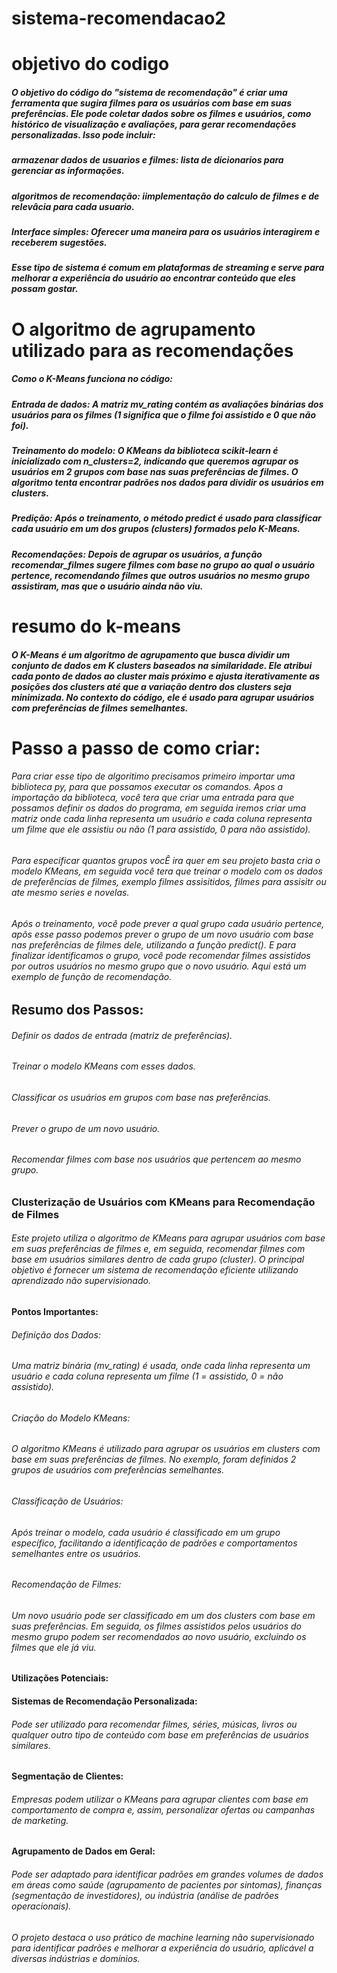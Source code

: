 # sistema-recomendacao2
# objetivo do codigo
#####  O objetivo do código do "sistema de recomendação" é criar uma ferramenta que sugira filmes para os usuários com base em suas preferências. Ele pode coletar dados sobre os filmes e usuários, como histórico de visualização e avaliações, para gerar recomendações personalizadas. Isso pode incluir:
##### armazenar dados de usuarios e filmes: lista de dicionarios para gerenciar as informações.
##### algoritmos de recomendação: iimplementação do calculo de filmes e de relevâcia para  cada usuario.
##### Interface simples: Oferecer uma maneira para os usuários interagirem e receberem sugestões.
##### Esse tipo de sistema é comum em plataformas de streaming e serve para melhorar a experiência do usuário ao encontrar conteúdo que eles possam gostar.
# O algoritmo de agrupamento utilizado para as recomendações
##### Como o K-Means funciona no código:
##### Entrada de dados: A matriz mv_rating contém as avaliações binárias dos usuários para os filmes (1 significa que o filme foi assistido e 0 que não foi).
##### Treinamento do modelo: O KMeans da biblioteca scikit-learn é inicializado com n_clusters=2, indicando que queremos agrupar os usuários em 2 grupos com base nas suas preferências de filmes. O algoritmo tenta encontrar padrões nos dados para dividir os usuários em clusters.
##### Predição: Após o treinamento, o método predict é usado para classificar cada usuário em um dos grupos (clusters) formados pelo K-Means.
##### Recomendações: Depois de agrupar os usuários, a função recomendar_filmes sugere filmes com base no grupo ao qual o usuário pertence, recomendando filmes que outros usuários no mesmo grupo assistiram, mas que o usuário ainda não viu.
# resumo do k-means
##### O K-Means é um algoritmo de agrupamento que busca dividir um conjunto de dados em K clusters baseados na similaridade. Ele atribui cada ponto de dados ao cluster mais próximo e ajusta iterativamente as posições dos clusters até que a variação dentro dos clusters seja minimizada. No contexto do código, ele é usado para agrupar usuários com preferências de filmes semelhantes.
# Passo a passo de como criar:
###### Para criar esse tipo de algoritimo precisamos primeiro importar uma biblioteca py, para que possamos executar os comandos. Apos a importação da biblioteca, você tera que criar uma entrada para que possamos definir os dados do programa, em seguida iremos criar uma matriz onde cada linha representa um usuário e cada coluna representa um filme que ele assistiu ou não (1 para assistido, 0 para não assistido). 
###### Para especificar quantos grupos vocÊ ira quer em seu projeto basta  cria o modelo KMeans, em seguida você tera que treinar o modelo com os dados de preferências de filmes, exemplo filmes assisitidos, filmes para assisitr ou ate mesmo series e novelas. 
###### Após o treinamento, você pode prever a qual grupo cada usuário pertence, apôs esse passo podemos prever o grupo de um novo usuário com base nas preferências de filmes dele, utilizando a função predict(). E para finalizar identificamos o grupo, você pode recomendar filmes assistidos por outros usuários no mesmo grupo que o novo usuário. Aqui está um exemplo de função de recomendação.
## Resumo dos Passos:
###### Definir os dados de entrada (matriz de preferências).
###### Treinar o modelo KMeans com esses dados.
###### Classificar os usuários em grupos com base nas preferências.
###### Prever o grupo de um novo usuário.
###### Recomendar filmes com base nos usuários que pertencem ao mesmo grupo.
### Clusterização de Usuários com KMeans para Recomendação de Filmes
###### Este projeto utiliza o algoritmo de KMeans para agrupar usuários com base em suas preferências de filmes e, em seguida, recomendar filmes com base em usuários similares dentro de cada grupo (cluster). O principal objetivo é fornecer um sistema de recomendação eficiente utilizando aprendizado não supervisionado.

#### Pontos Importantes:
###### Definição dos Dados:

###### Uma matriz binária (mv_rating) é usada, onde cada linha representa um usuário e cada coluna representa um filme (1 = assistido, 0 = não assistido).
###### Criação do Modelo KMeans:

###### O algoritmo KMeans é utilizado para agrupar os usuários em clusters com base em suas preferências de filmes. No exemplo, foram definidos 2 grupos de usuários com preferências semelhantes.
###### Classificação de Usuários:

###### Após treinar o modelo, cada usuário é classificado em um grupo específico, facilitando a identificação de padrões e comportamentos semelhantes entre os usuários.
###### Recomendação de Filmes:

###### Um novo usuário pode ser classificado em um dos clusters com base em suas preferências. Em seguida, os filmes assistidos pelos usuários do mesmo grupo podem ser recomendados ao novo usuário, excluindo os filmes que ele já viu.

#### Utilizações Potenciais:
#### Sistemas de Recomendação Personalizada:

###### Pode ser utilizado para recomendar filmes, séries, músicas, livros ou qualquer outro tipo de conteúdo com base em preferências de usuários similares.

#### Segmentação de Clientes:

###### Empresas podem utilizar o KMeans para agrupar clientes com base em comportamento de compra e, assim, personalizar ofertas ou campanhas de marketing.

#### Agrupamento de Dados em Geral:

###### Pode ser adaptado para identificar padrões em grandes volumes de dados em áreas como saúde (agrupamento de pacientes por sintomas), finanças (segmentação de investidores), ou indústria (análise de padrões operacionais).

###### O projeto destaca o uso prático de machine learning não supervisionado para identificar padrões e melhorar a experiência do usuário, aplicável a diversas indústrias e domínios.

